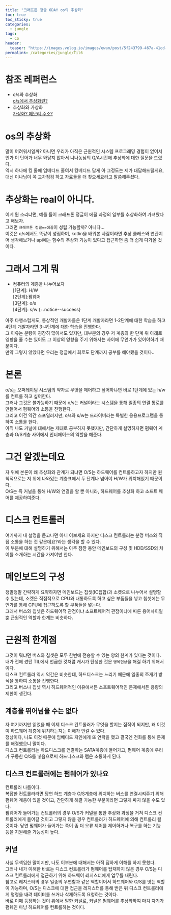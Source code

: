 ```yaml
---
title: "크래프톤 정글 6DAY os의 추상화"
toc: true
toc_sticky: true
categories:
  - jungle
tags:
  - CS
header:
  teaser: "https://images.velog.io/images/ewan/post/5f243799-467a-41cd-a646-c72159ee1221/os.jpghttps://images.velog.io/images/ewan/post/5f243799-467a-41cd-a646-c72159ee1221/os.jpg"
permalink: /categories/jungle/Til6
---
```

# 참조 레퍼런스
- o/s와 추상화<br>
[o/s에서 추상화란?](https://velog.io/@jungbumwoo/OS%EB%A5%BC-%EC%95%8C%EC%95%84%EB%B3%B4%EC%9E%90)<br>
- 추상화와 가상화<br>
[가상화? 메모리 주소?](https://velog.io/@tlsdmsgp33/OS-%ED%95%98%EB%93%9C%EC%9B%A8%EC%96%B4%EC%9D%98-%EC%B6%94%EC%83%81%ED%99%94%EC%99%80-%EA%B0%80%EC%83%81%ED%99%94)

# os의 추상화
말이 어려워서일까? 아니면 우리가 아직은 근원적인 시스템 프로그래밍 경험이 없어서인가 이 단어가 너무 와닿지 않아서 니나농님의 Q/A시간에 추상화에 대한 질문을 드렸다.<br>
역시 하나에 킹 둘에 임베디드 줄여서 킹베디드 답게 아 그정도는 제가 대답해드릴게요, 대신 이나님이 꼭 교차점검 하고 자료들을 더 찾으세요라고 말씀해주셨다.
# 추상화는 real이 아니다.

이게 뭔 소리냐면, 예를 들어 크래프톤 정글이 에꼴 과정의 일부를 추상화하여 가져왔다고 해보자.<br>
그러면 `크래프톤 정글==에꼴`이 성립 가능할까? 아니다...<br>
이것은 o/s에서도 똑같이 성립하며, kotlin을 배워본 사람이라면 추상 클래스와 연관지어 생각해보거나 api에는 함수의 추상화 기능이 있다고 접근하면 좀 더 쉽게 다가올 것이다.

# 그래서 그게 뭐

- 컴퓨터의 계층을 나누어보자<br>
[1단계]: H/W <br>
[2단계]:펌웨어 <br>
[3단계]: o/s <br>
[4단계]: s/w
{: .notice--success}


아주 다행스럽게도, 통상적인 개발자들은 1단계 개발자라면 1-2단계에 대한 학습을 하고 4단계 개발자라면 3-4단계에 대한 학습을 진행한다.<br>
그 이유는 분량이 굉장히 많아서도 있지만, 대부분의 경우 저 계층의 한 단계 위 아래로 영향을 줄 수는 있어도 그 이상의 영향을 주기 위해서는 사이에 무언가가 있어야하기 때문이다.<BR>
만약 그렇지 않았다면 우리는 정글에서 회로도 단계까지 공부를 해야했을 것이다..
# 본론
o/s는 오퍼레이팅 시스템의 약자로 무엇을 제어하고 싶어하냐면 바로 1단계에 있는 h/w를 컨트롤 하고 싶어한다.<br>
그러나 그것은 불가능하기 때문에 o/s는 커널이라는 시스템을 통해 일종의 연결 통로를 만들어서 펌웨어와 소통을 진행한다.<br>
그리고 이건 약간 스포일러지만, o/s와 s/w는 드라이버라는 특별한 응용프로그램을 통하여 소통을 한다.<BR>
아직 나도 커널에 대해서는 제대로 공부하지 못했지만, 간단하게 설명하자면 펌웨어 계층과 O/S계층 사이에서 인터페이스의 역할을 해준다.
# 그건 알겠는데요
자 위에 본론이 왜 추상화와 관계가 되냐면 O/S는 하드웨어를 컨트롤하고자 하지만 원칙적으로는 저 위에 나와있는 계층표에서 두 단계나 넘어야 H/W가 위치해있기 때문이다.<BR>
O/S는 즉 커널을 통해 H/W와 연결을 할 뿐 아니라, 하드웨어를 추상화 하고 소프트 웨어를 제공하여준다.
# 디스크 컨트롤러
여기까지 내 설명을 듣고나면 아니 이보세요 하지만 디스크 컨트롤러는 분명 버스와 직접 소통을 하는 것 같은데요?라는 생각을 할 수 있다.<BR>
이 부분에 대해 설명하기 위해서는 아주 잠깐 동안 메인보드의 구성 및 HDD/SSD의 차이를 소개하는 시간을 가져야만 한다.
# 메인보드의 구성
정말정말 간략하게 요약하자면 메인보드는 칩셋(IC집합)과 소켓으로 나누어서 설명할 수 있는데, 소켓은 직접적으로 CPU와 내통하도록 하고 싶은 부품들을 넣고 칩셋에는 무언가를 통해 CPU에 접근하도록 할 부품들을 넣는다.<BR>
그래서 버스와 칩셋은 하드웨어적 관점이냐 소프트웨어적 관점이냐에 따른 용어차이일뿐 근원적인 역할과 한계는 비슷하다.
# 근원적 한계점
그것이 뭐냐면 버스와 칩셋은 모두 한번에 전송할 수 있는 양의 한계가 있다는 것이다.<BR>
내가 전에 썼던 TIL에서 언급한 것처럼 캐시가 탄생한 것은 `병목현상`을 해결 하기 위해서이다.<BR>
디스크 컨트롤러 역시 약간은 비슷한데, 하드디스크는 느리기 때문에 일종의 쪼개기 방식을 통하여 소통을 진행한다.<BR>
그리고 버스나 칩셋 역시 하드웨어적인 이유에서든 소프트웨어적인 문제에서든 용량의 제한이 생긴다.
## 계층을 뛰어넘을 수는 없다
자 여기까지만 읽었을 때 이제 디스크 컨트롤러가 무엇을 할지는 짐작이 되지만, 왜 이것이 하드웨어 계층에 위치하는지는 이해가 안갈 수 있다.<BR>
정상이다, 나도 이것 때문에 임베디드 지인에게 또 연락을 했고 결국엔 전화를 통해 문제를 해결했으니 말이다.<BR>
디스크 컨트롤러는 하드디스크를 연결하는 SATA계층에 들어가고, 펌웨어 계층에 우리가 구동한 O/S를 넣음으로써 하드디스크와 램은 소통하게 된다.
## 디스크 컨트롤러에는 펌웨어가 있나요
컨트롤러 나름이다.<BR>
복잡한 컨트롤러라면 당연 하드 계층과 O/S계층에 위치하는 버스를 연결시켜주기 위해 펌웨어 계층이 있을 것이고, 간단하게 해결 가능한 부분이라면 그렇게 짜지 않을 수도 있다.<BR>
펌웨어가 들어가는 컨트롤러의 경우 O/S가 커널을 통한 추상화 과정을 거쳐 디스크 컨트롤러에게 들어갈 것이고 그렇지 않을 경우 컨트롤러가 하드웨어에 의해 컨트롤리 될 것이다.
당연 펌웨어가 들어가는 쪽이 좀 더 오류 제어를 제어하거나 복구를 하는 기능 등을 지원해줄 가능성이 높다.
## 커널
사실 무책임한 말이지만, 나도 이부분에 대해서는 아직 딥하게 이해를 하지 못했다.<BR>
그러나 내가 이해한 바로는 디스크 컨트롤러가 펌웨어를 탑재하지 않은 경우 O/S는 디스크 컨트롤러에게 접근하기 위해 하드웨어 레지스터에게 업무를 내린다.<BR>
참고로 레지스터의 경우 일종의 우편함과 같은 역할이어서 하드웨어와 O/S를 잇는 역할이 가능하며, O/S는 디스크에 대한 접근을 레지스터를 통해 받은 뒤 디스크 컨트롤러에게 명령을 내려 데이터를 쓰거나 삭제하도록 요청하는 것이다.<BR>
바로 이때 등장하는 것이 위에서 말한 커널로, 커널은 펌웨어를 추상화하여 마치 자기가 펌웨인 마냥 하드웨어를 컨트롤하는 것이다.